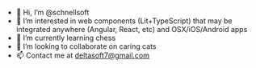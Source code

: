 - 👋 Hi, I’m @schnellsoft
- 👀 I’m interested in web components (Lit+TypeScript) that may be integrated anywhere (Angular, React, etc) and OSX/iOS/Android apps
- 🌱 I’m currently learning chess
- 💞️ I’m looking to collaborate on caring cats
- 📫 Contact me at deltasoft7@gmail.com

<!---
schnellsoft/schnellsoft is a ✨ special ✨ repository because its `README.md` (this file) appears on your GitHub profile.
You can click the Preview link to take a look at your changes.
--->
